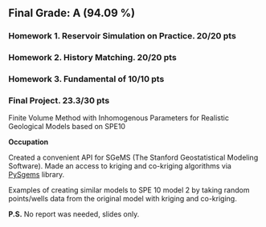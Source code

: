 ## Final Grade: A (94.09 %)

### Homework 1. Reservoir Simulation on Practice. 20/20 pts

### Homework 2. History Matching. 20/20 pts

### Homework 3. Fundamental of 10/10 pts

### Final Project. 23.3/30 pts

Finite Volume Method with Inhomogenous Parameters for Realistic Geological Models based on SPE10

**Occupation**

Created a convenient API for SGeMS (The Stanford Geostatistical Modeling Software). Made an access to kriging and co-kriging algorithms via [PySgems](https://github.com/robinthibaut/pysgems) library.

Examples of creating similar models to SPE 10 model 2 by taking random points/wells data from the original model with kriging and co-kriging.

**P.S.** No report was needed, slides only.